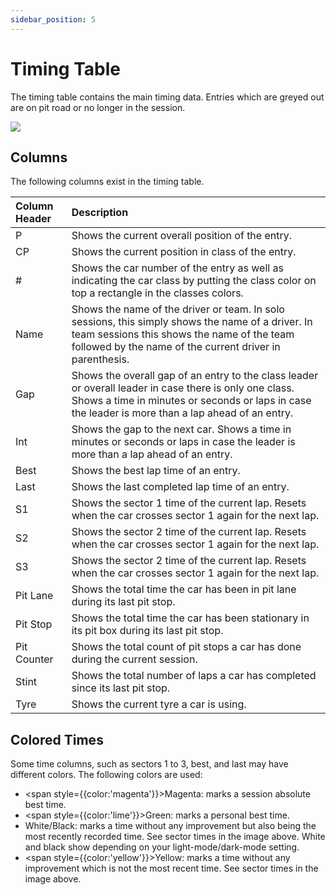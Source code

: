 ```yaml
---
sidebar_position: 5
---
```


# Timing Table

The timing table contains the main timing data. Entries which are greyed out are on pit road or no longer in the
session.

![](/img/lt-room-timing-table.png)

## Columns

The following columns exist in the timing table.

| Column Header | Description                                                                                                                                                                                                  |
|:--------------|:-------------------------------------------------------------------------------------------------------------------------------------------------------------------------------------------------------------|
| P             | Shows the current overall position of the entry.                                                                                                                                                             |
| CP            | Shows the current position in class of the entry.                                                                                                                                                            |
| #             | Shows the car number of the entry as well as indicating the car class by putting the class color on top a rectangle in the classes colors.                                                                   |
| Name          | Shows the name of the driver or team. In solo sessions, this simply shows the name of a driver. In team sessions this shows the name of the team followed by the name of the current driver in parenthesis.  |
| Gap           | Shows the overall gap of an entry to the class leader or overall leader in case there is only one class. Shows a time in minutes or seconds or laps in case the leader is more than a lap ahead of an entry. |
| Int           | Shows the gap to the next car. Shows a time in minutes or seconds or laps in case the leader is more than a lap ahead of an entry.                                                                           |
| Best          | Shows the best lap time of an entry.                                                                                                                                                                         |
| Last          | Shows the last completed lap time of an entry.                                                                                                                                                               |
| S1            | Shows the sector 1 time of the current lap. Resets when the car crosses sector 1 again for the next lap.                                                                                                     |
| S2            | Shows the sector 2 time of the current lap. Resets when the car crosses sector 1 again for the next lap.                                                                                                     |
| S3            | Shows the sector 2 time of the current lap. Resets when the car crosses sector 1 again for the next lap.                                                                                                     |
| Pit Lane      | Shows the total time the car has been in pit lane during its last pit stop.                                                                                                                                  |
| Pit Stop      | Shows the total time the car has been stationary in its pit box during its last pit stop.                                                                                                                    |
| Pit Counter   | Shows the total count of pit stops a car has done during the current session.                                                                                                                                |
| Stint         | Shows the total number of laps a car has completed since its last pit stop.                                                                                                                                  |
| Tyre          | Shows the current tyre a car is using.                                                                                                                                                                       |

## Colored Times

Some time columns, such as sectors 1 to 3, best, and last may have different colors. The following colors are used:

* <span style={{color:'magenta'}}>Magenta</span>: marks a session absolute best time.
* <span style={{color:'lime'}}>Green</span>: marks a personal best time.
* White/Black: marks a time without any improvement but also being the most recently recorded time. See sector times in the
  image above. White and black show depending on your light-mode/dark-mode setting.
* <span style={{color:'yellow'}}>Yellow</span>: marks a time without any improvement which is not the most recent time. See sector times in the image above.
